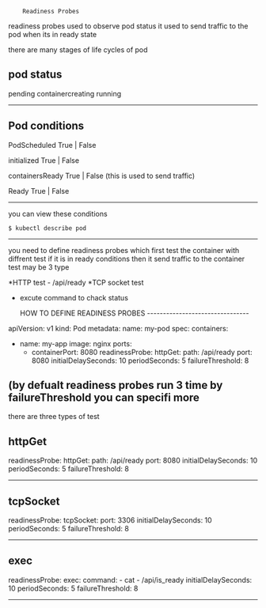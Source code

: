 		Readiness Probes

readiness probes used to observe pod status it used to send traffic to the pod when its in ready
state 

there are many stages of life cycles of pod

pod status
-----------

pending
containercreating
running

--------------------------------------------------------------------------------




Pod conditions
-------------

PodScheduled      True | False

initialized       True | False

containersReady   True | False  (this is used to send traffic)

Ready             True | False

----------------------------

you can view these conditions

	$ kubectl describe pod
---------------------------------------------------------------------

you need to define readiness probes which first test the container with diffrent test if it is
in ready conditions then it send traffic to the container test may be 3 type 

*HTTP test - /api/ready
*TCP socket test
* excute command to chack status

	HOW TO DEFINE READINESS PROBES
       --------------------------------

apiVersion: v1
kind: Pod
metadata:
  name: my-pod
spec:
  containers:
  - name: my-app
    image: nginx
    ports:
      - containerPort: 8080
    readinessProbe:
      httpGet:
        path: /api/ready
        port: 8080
      initialDelaySeconds: 10
      periodSeconds: 5
      failureThreshold: 8



(by defualt readiness probes run 3 time by failureThreshold you can specifi more
---------------------------------------------------------------------------

there are three types of test 

httpGet
-------

readinessProbe:
  httpGet:
    path: /api/ready
    port: 8080
  initialDelaySeconds: 10
  periodSeconds: 5
  failureThreshold: 8




---------------------------------------------------

tcpSocket
----------

readinessProbe:
  tcpSocket:
    port: 3306
  initialDelaySeconds: 10
  periodSeconds: 5
  failureThreshold: 8





--------------------------------------------------

exec
----

readinessProbe:
  exec:
    command:
    - cat
    - /api/is_ready
  initialDelaySeconds: 10
  periodSeconds: 5
  failureThreshold: 8



-------------------------------------------------


